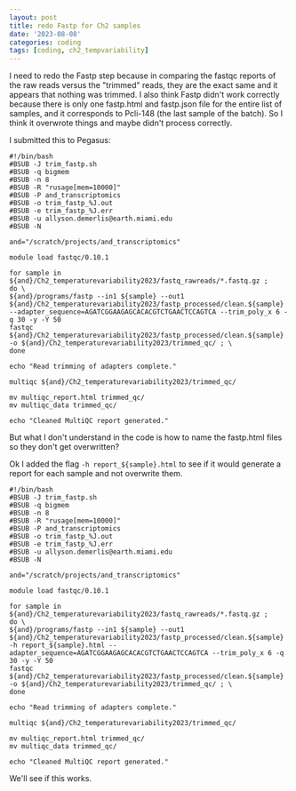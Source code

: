 ```yaml
---
layout: post
title: redo Fastp for Ch2 samples
date: '2023-08-08'
categories: coding
tags: [coding, ch2_tempvariability]
---
```


I need to redo the Fastp step because in comparing the fastqc reports of the raw reads versus the "trimmed" reads, they are the exact same and it appears that nothing was trimmed. I also think Fastp didn't work correctly because there is only one fastp.html and fastp.json file for the entire list of samples, and it corresponds to Pcli-148 (the last sample of the batch). So I think it overwrote things and maybe didn't process correctly.

I submitted this to Pegasus:

```{bash}
#!/bin/bash
#BSUB -J trim_fastp.sh
#BSUB -q bigmem
#BSUB -n 8
#BSUB -R "rusage[mem=10000]"
#BSUB -P and_transcriptomics
#BSUB -o trim_fastp_%J.out
#BSUB -e trim_fastp_%J.err
#BSUB -u allyson.demerlis@earth.miami.edu
#BSUB -N

and="/scratch/projects/and_transcriptomics"

module load fastqc/0.10.1

for sample in ${and}/Ch2_temperaturevariability2023/fastq_rawreads/*.fastq.gz ;
do \
${and}/programs/fastp --in1 ${sample} --out1 ${and}/Ch2_temperaturevariability2023/fastp_processed/clean.${sample} --adapter_sequence=AGATCGGAAGAGCACACGTCTGAACTCCAGTCA --trim_poly_x 6 -q 30 -y -Y 50
fastqc ${and}/Ch2_temperaturevariability2023/fastp_processed/clean.${sample} -o ${and}/Ch2_temperaturevariability2023/trimmed_qc/ ; \
done

echo "Read trimming of adapters complete."

multiqc ${and}/Ch2_temperaturevariability2023/trimmed_qc/

mv multiqc_report.html trimmed_qc/
mv multiqc_data trimmed_qc/

echo "Cleaned MultiQC report generated."
```

But what I don't understand in the code is how to name the fastp.html files so they don't get overwritten? 

Ok I added the flag `-h report_${sample}.html` to see if it would generate a report for each sample and not overwrite them.

```{bash}
#!/bin/bash
#BSUB -J trim_fastp.sh
#BSUB -q bigmem
#BSUB -n 8
#BSUB -R "rusage[mem=10000]"
#BSUB -P and_transcriptomics
#BSUB -o trim_fastp_%J.out
#BSUB -e trim_fastp_%J.err
#BSUB -u allyson.demerlis@earth.miami.edu
#BSUB -N

and="/scratch/projects/and_transcriptomics"

module load fastqc/0.10.1

for sample in ${and}/Ch2_temperaturevariability2023/fastq_rawreads/*.fastq.gz ;
do \
${and}/programs/fastp --in1 ${sample} --out1 ${and}/Ch2_temperaturevariability2023/fastp_processed/clean.${sample} -h report_${sample}.html --adapter_sequence=AGATCGGAAGAGCACACGTCTGAACTCCAGTCA --trim_poly_x 6 -q 30 -y -Y 50
fastqc ${and}/Ch2_temperaturevariability2023/fastp_processed/clean.${sample} -o ${and}/Ch2_temperaturevariability2023/trimmed_qc/ ; \
done

echo "Read trimming of adapters complete."

multiqc ${and}/Ch2_temperaturevariability2023/trimmed_qc/

mv multiqc_report.html trimmed_qc/
mv multiqc_data trimmed_qc/

echo "Cleaned MultiQC report generated."
```

We'll see if this works.
